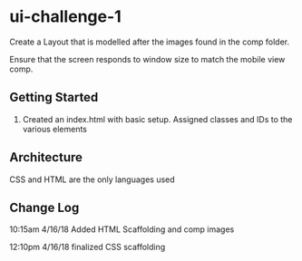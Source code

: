 # ui-challenge-1
Create a Layout that is modelled after the images found in the comp folder. 

Ensure that the screen responds to window size to match the mobile view comp. 

## Getting Started
1) Created an index.html with basic setup. Assigned classes and IDs to the various elements

## Architecture
CSS and HTML are the only languages used

## Change Log
10:15am 4/16/18 Added HTML Scaffolding and comp images

12:10pm 4/16/18 finalized CSS scaffolding

